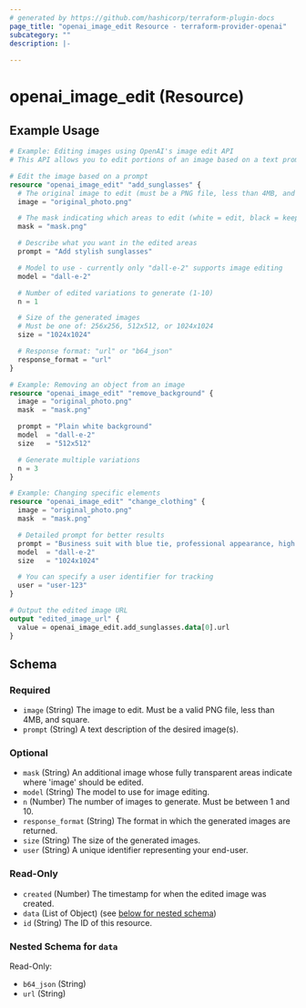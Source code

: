 ```yaml
---
# generated by https://github.com/hashicorp/terraform-plugin-docs
page_title: "openai_image_edit Resource - terraform-provider-openai"
subcategory: ""
description: |-
  
---
```


# openai_image_edit (Resource)



## Example Usage

```terraform
# Example: Editing images using OpenAI's image edit API
# This API allows you to edit portions of an image based on a text prompt

# Edit the image based on a prompt
resource "openai_image_edit" "add_sunglasses" {
  # The original image to edit (must be a PNG file, less than 4MB, and square)
  image = "original_photo.png"

  # The mask indicating which areas to edit (white = edit, black = keep)
  mask = "mask.png"

  # Describe what you want in the edited areas
  prompt = "Add stylish sunglasses"

  # Model to use - currently only "dall-e-2" supports image editing
  model = "dall-e-2"

  # Number of edited variations to generate (1-10)
  n = 1

  # Size of the generated images
  # Must be one of: 256x256, 512x512, or 1024x1024
  size = "1024x1024"

  # Response format: "url" or "b64_json"
  response_format = "url"
}

# Example: Removing an object from an image
resource "openai_image_edit" "remove_background" {
  image = "original_photo.png"
  mask  = "mask.png"

  prompt = "Plain white background"
  model  = "dall-e-2"
  size   = "512x512"

  # Generate multiple variations
  n = 3
}

# Example: Changing specific elements
resource "openai_image_edit" "change_clothing" {
  image = "original_photo.png"
  mask  = "mask.png"

  # Detailed prompt for better results
  prompt = "Business suit with blue tie, professional appearance, high quality"
  model  = "dall-e-2"
  size   = "1024x1024"

  # You can specify a user identifier for tracking
  user = "user-123"
}

# Output the edited image URL
output "edited_image_url" {
  value = openai_image_edit.add_sunglasses.data[0].url
}
```

<!-- schema generated by tfplugindocs -->
## Schema

### Required

- `image` (String) The image to edit. Must be a valid PNG file, less than 4MB, and square.
- `prompt` (String) A text description of the desired image(s).

### Optional

- `mask` (String) An additional image whose fully transparent areas indicate where 'image' should be edited.
- `model` (String) The model to use for image editing.
- `n` (Number) The number of images to generate. Must be between 1 and 10.
- `response_format` (String) The format in which the generated images are returned.
- `size` (String) The size of the generated images.
- `user` (String) A unique identifier representing your end-user.

### Read-Only

- `created` (Number) The timestamp for when the edited image was created.
- `data` (List of Object) (see [below for nested schema](#nestedatt--data))
- `id` (String) The ID of this resource.

<a id="nestedatt--data"></a>
### Nested Schema for `data`

Read-Only:

- `b64_json` (String)
- `url` (String)
